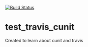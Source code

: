 [![Build Status](https://travis-ci.org/KKfo/test_travis_cunit.svg?branch=master)](https://travis-ci.org/KKfo/test_travis_cunit)
# test_travis_cunit
Created to learn about cunit and travis

